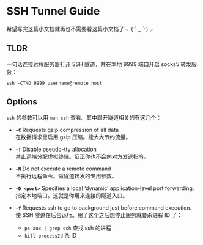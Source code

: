 # SSH Tunnel Guide

希望写完这篇小文档就再也不需要看这篇小文档了 ╮(╯_╰)╭

## TLDR

一句话连接远程服务器打开 SSH 隧道，并在本地 9999 端口开启 socks5 转发服务：

```
ssh -CTND 9999 username@remote_host
```

## Options

`ssh` 的参数可以用 `man ssh` 查看。其中跟开隧道相关的有这几个：

- __`-C`__ Requests gzip compression of all data  
在数据请求里启用 gzip 压缩。能大大节约流量。

- __`-T`__ Disable pseudo-tty allocation  
禁止远端分配虚拟终端。反正你也不会向对方发送指令。

- __`-N`__ Do not execute a remote command  
不执行远程命令。做隧道转发的专用参数。

- __`-D <port>`__ Specifies a local ‘dynamic’ application-level port forwarding.  
指定本地端口。这就是你用来连接的隧道入口。

- __`-f`__ Requests ssh to go to background just before command execution.  
使 SSH 隧道在后台运行。用了这个之后想停止服务就要杀进程 ID 了：
    - `ps aux | grep ssh` 查找 ssh 的进程
    - `kill processId` 杀 ID
